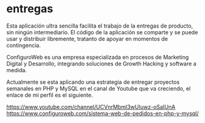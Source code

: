 # entregas

Esta aplicación ultra sencilla facilita el trabajo de la entregas de producto, sin ningún intermediario. El código de la aplicación se comparte y se puede usar y distribuir libremente, tratanto de apoyar en momentos de contingencia.

ConfiguroWeb es una empresa especializada en procesos de Marketing Digital y Desarrollo, integrando soluciones de Growth Hacking y software a medida.

Actualmente se esta aplicando una estrategia de entregar proyectos semanales en PHP y MySQL en el canal de Youtube que va creciendo, el enlace de mi perfil es el siguiente.

https://www.youtube.com/channel/UCVnrMbml3wUIuwz-oSaIUnA
https://www.configuroweb.com/sistema-web-de-pedidos-en-php-y-mysql/
